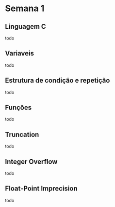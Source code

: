 # Semana 1

## Linguagem C
todo

## Variaveis
todo

## Estrutura de condição e repetição
todo

## Funções
todo 

## Truncation
todo

## Integer Overflow
todo

## Float-Point Imprecision
todo


